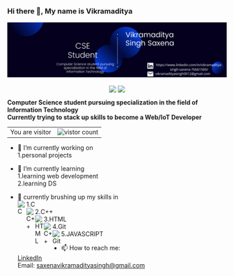 ### Hi there 👋, My name is Vikramaditya
<img src="Connor Hamilton (1).png" alt="LinkedIn info">

<br>


<p align="center">
  <img align="center" src="https://github-readme-stats.vercel.app/api?username=vikramadityasinghs&theme=tokyonight&count_private=true&include_all_commits=true&show_icons=true&custom_title=%23%20GitHub%20Stats%20%E2%9C%85" width="440" />
  
  <img align="center" src="https://github-readme-stats.vercel.app/api/top-langs/?username=vikramadityasinghs&theme=tokyonight&layout=compact&langs_count=10&custom_title=%23%20Most%20Used%20Languages%20%F0%9F%91%A8%F0%9F%8F%BD%E2%80%8D%F0%9F%92%BB" />
</p>

<b>Computer Science student pursuing specialization in the field of Information Technology</b><br>
<b>Currently trying to stack up skills to become a Web/IoT Developer</b>


<table>
  <tr>
    <td>You are visitor</td>
    <td><img src="https://profile-counter.glitch.me/vikramadityasinghs/count.svg" alt="vistor count" height="30" /></td>
  </tr>
</table> 

- 🔭 I’m currently working on <br>
1.personal projects


- 🌱 I’m currently learning <br>
1.learning web development<br>
2.learning DS
- 💬 currently brushing up my skills in<br>
1.<img align="left" alt="C" width="20px" src="https://cdn.iconscout.com/icon/free/png-64/c-programming-569564.png" />C<br>
2.<img align="left" alt="C++" width="20px" src="https://sdtimes.com/wp-content/uploads/2018/03/cpppp.png"/>C++<br>
3.<img align="left" alt="HTML" width="20px" src="https://icons-for-free.com/iconfiles/png/512/icon++html+icon-1320194800994962643.png"/>HTML<br>
4.<img align="left" alt="C++" width="20px" src="https://git-scm.com/images/logos/logomark-orange@2x.png"/>Git<br>
5.<img align="left" alt="Git" width="20px" src="https://cdn.worldvectorlogo.com/logos/javascript.svg" />JAVASCRIPT<br>
- 📫 How to reach me:<br> 
<a href="https://www.linkedin.com/in/vikramadityasinghs/" rel="nofollow">LinkedIn</a><br>
Email: saxenavikramadityasingh@gmail.com

